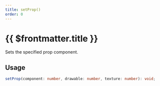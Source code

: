 ```yaml
---
title: setProp()
order: 0
---
```


# {{ $frontmatter.title }}

Sets the specified prop component.

## Usage

```ts
setProp(component: number, drawable: number, texture: number): void;
```
